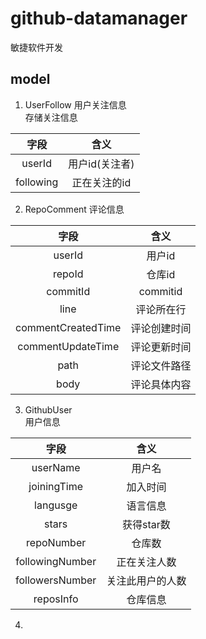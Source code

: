 # github-datamanager
敏捷软件开发


## model
1. UserFollow 用户关注信息  
存储关注信息

|  字段   | 含义  |
|  :----:  | :----:  |
| userId  | 用户id(关注者) |
| following  | 正在关注的id |
2. RepoComment 
评论信息

|  字段   | 含义  |
|  :----:  | :----:  |
| userId  | 用户id |
| repoId  | 仓库id |
| commitId  | commitid |
| line  | 评论所在行 |
| commentCreatedTime  | 评论创建时间 |
| commentUpdateTime  | 评论更新时间 |
| path  | 评论文件路径 |
| body | 评论具体内容 |
3. GithubUser  
用户信息

|  字段   | 含义  |
|  :----:  | :----:  |
| userName  | 用户名 |
| joiningTime  | 加入时间 |
| langusge  | 语言信息 |
| stars  | 获得star数 |
| repoNumber  | 仓库数 |
| followingNumber  | 正在关注人数 |
| followersNumber  | 关注此用户的人数 |
| reposInfo | 仓库信息 |

4. 